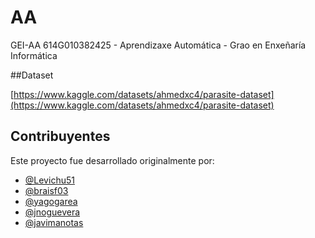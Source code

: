 # AA
GEI-AA 614G010382425 - Aprendizaxe Automática - Grao en Enxeñaría Informática

##Dataset

[https://www.kaggle.com/datasets/ahmedxc4/parasite-dataset](https://www.kaggle.com/datasets/ahmedxc4/parasite-dataset)

## Contribuyentes

Este proyecto fue desarrollado originalmente por:

- [@Levichu51](https://github.com/Levichu51)
- [@braisf03](https://github.com/braisf03)
- [@yagogarea](https://github.com/yagogarea)
- [@jnoguevera](https://github.com/jnoguevera)
- [@javimanotas](https://github.com/javimanotas)
